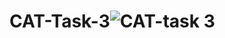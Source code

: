 # CAT-Task-3![CAT-task 3](https://github.com/Hla-maged/CAT-Task-3/assets/161922890/972aa8b0-2a28-44d7-8002-79b50f959fa8)
